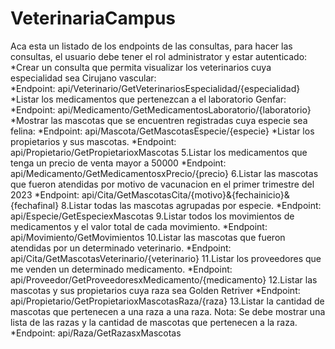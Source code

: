 # VeterinariaCampus
Aca esta un listado de los endpoints de las consultas, para hacer las consultas, el usuario debe tener el rol administrator y estar autenticado:\
*Crear un consulta que permita visualizar los veterinarios cuya especialidad sea Cirujano vascular:\
*Endpoint: api/Veterinario/GetVeterinariosEspecialidad/{especialidad}\
*Listar los medicamentos que pertenezcan a el laboratorio Genfar:
*Endpoint: api/Medicamento/GetMedicamentosLaboratorio/{laboratorio}
*Mostrar las mascotas que se encuentren registradas cuya especie sea felina:
*Endpoint: api/Mascota/GetMascotasEspecie/{especie}
*Listar los propietarios y sus mascotas.
*Endpoint: api/Propietario/GetPropietarioxMascotas
5.Listar los medicamentos que tenga un precio de venta mayor a 50000
*Endpoint: api/Medicamento/GetMedicamentosxPrecio/{precio}
6.Listar las mascotas que fueron atendidas por motivo de vacunacion en el primer trimestre del 2023
*Endpoint: api/Cita/GetMascotasCita/{motivo}&{fechainicio}&{fechafinal}
8.Listar todas las mascotas agrupadas por especie.
*Endpoint: api/Especie/GetEspeciexMascotas
9.Listar todos los movimientos de medicamentos y el valor total de cada movimiento.
*Endpoint: api/Movimiento/GetMovimientos
10.Listar las mascotas que fueron atendidas por un determinado veterinario.
*Endpoint: api/Cita/GetMascotasVeterinario/{veterinario}
11.Listar los proveedores que me venden un determinado medicamento.
*Endpoint: api/Proveedor/GetProveedoresxMedicamento/{medicamento}
12.Listar las mascotas y sus propietarios cuya raza sea Golden Retriver
*Endpoint: api/Propietario/GetPropietarioxMascotasRaza/{raza}
13.Listar la cantidad de mascotas que pertenecen a una raza a una raza. Nota: Se debe mostrar una lista de las razas y la cantidad de mascotas que pertenecen a la raza.
*Endpoint: api/Raza/GetRazasxMascotas
